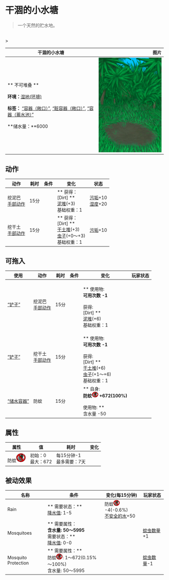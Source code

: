 # 干涸的小水塘  
> 一个天然的贮水地。  
<br>  
>   
  
  干涸的小水塘  |   图片   
 ----  |  ----:   
 ** 不可堆叠 **<br><br>**环境：**[湿地(环境)](Env_Wetlands.md)<br><br>**标签：**	[“容器（敞口）”](tag_ContainerOpen.md), [“脏容器（敞口）”](tag_ContainerDirty.md), [“容器（蓄水池）”](tag_ContainerReservoir.md)<br><br>**储水量：**6000  |  <img decoding="async" src="Sprite/PuddleDry.png" href="a.md" style="max-width:300px;max-height:300px;">   
  
## 动作  
动作  |  耗时  |  条件  |  变化  |  状态  
----  |  ----  |  ----  |  ----  |  ----  
挖泥巴<br>[手部动作](HandAction.md)  |  15分  |    |  ** 获得： **<br>** [Dirt] **<br>  [泥堆](MudPile.md)(+3)<br>基础权重：1  |  [污垢](Filth.md)+10<br>[湿度](Wetness.md)+20  
挖干土<br>[手部动作](HandAction.md)  |  15分  |    |  ** 获得： **<br>** [Dirt] **<br>  [干土堆](DirtPile.md)(+3)<br>  [虫子](Bugs.md)(+0～+3)<br>基础权重：1  |  [污垢](Filth.md)+10  
## 可拖入  
使用  |  动作  |  耗时  |  条件  |  变化  |  玩家状态  
----  |  ----  |  ----  |  ----  |  ----  |  ----  
[“铲子”](tag_Shovel.md)  |  挖泥巴<br>[手部动作](HandAction.md)  |  15分  |    |  <br>** 使用物: **<br>可用次数  -1<br><br>** 获得: **<br>** [Dirt] **<br>  [泥堆](MudPile.md)(+6)<br>基础权重：1  |    
[“铲子”](tag_Shovel.md)  |  挖干土<br>[手部动作](HandAction.md)  |  15分  |    |  <br>** 使用物: **<br>可用次数  -1<br><br>** 获得: **<br>** [Dirt] **<br>  [干土堆](DirtPile.md)(+6)<br>  [虫子](Bugs.md)(+1～+6)<br>基础权重：1  |    
[“储水容器”](tag_WaterContainer.md)  |  防蚊<br>  |  15分  |    |  ** 自身: **<br>防蚊<img decoding="async" src="Sprite/BugsNot.png" href="a.md" style="max-width:20px;max-height:20px;">  +672(100%)<br><br>** 使用物: **<br>含水量  -50  |    
## 属性   
属性  |  值  |  耗时  |  变化  
----  |  ----  |  ----  |  ----  
防蚊<img decoding="async" src="Sprite/BugsNot.png" href="a.md" style="max-width:30px;max-height:30px;">  |  初始：0<br>最大：672  |  每15分钟-1<br>最多需要：7天  |    
## 被动效果  
名称  |  条件  |  变化(每15分钟)  |  玩家状态  
----  |  ----  |  ----  |  ----  
Rain  |  ** 需要状态：**<br>[降水值](RainValue.md): 1-5  |  防蚊<img decoding="async" src="Sprite/BugsNot.png" href="a.md" style="max-width:20px;max-height:20px;"> -4(-0.6%)<br>[不安全的水](LQ_WaterUnsafe.md)+50  |    
Mosquitoes  |  ** 需要属性：**<br>含水量: 50～5995<br>** 需要状态：**<br>[降水值](RainValue.md): 0-0  |    |  [蚊虫数量](BugPopulation.md)+1  
Mosquito Protection  |  ** 需要属性：**<br>防蚊<img decoding="async" src="Sprite/BugsNot.png" href="a.md" style="max-width:20px;max-height:20px;">: 1～672(0.15%～100%)<br>含水量: 50～5995  |    |  [蚊虫数量](BugPopulation.md)-1  


<script>document.title="干涸的小水塘 - 卡牌生存百科 Card Survival Wiki";</script>